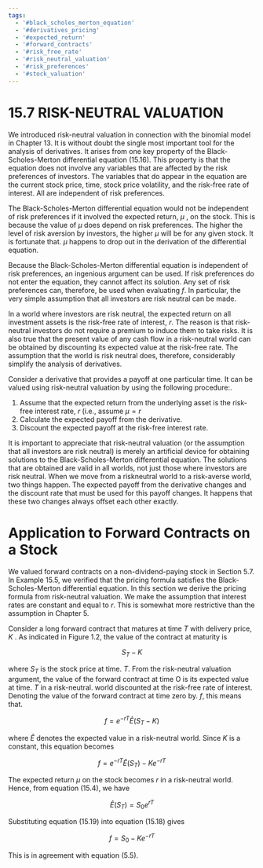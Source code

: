 ```yaml
---
tags:
  - '#black_scholes_merton_equation'
  - '#derivatives_pricing'
  - '#expected_return'
  - '#forward_contracts'
  - '#risk_free_rate'
  - '#risk_neutral_valuation'
  - '#risk_preferences'
  - '#stock_valuation'
---
```

# 15.7 RISK-NEUTRAL VALUATION  

We introduced risk-neutral valuation in connection with the binomial model in Chapter 13. It is without doubt the single most important tool for the analysis of derivatives. It arises from one key property of the Black-Scholes-Merton differential equation (15.16). This property is that the equation does not involve any variables that are affected by the risk preferences of investors. The variables that do appear in the equation are the current stock price, time, stock price volatility, and the risk-free rate of interest. All are independent of risk preferences.  

The Black-Scholes-Merton differential equation would not be independent of risk preferences if it involved the expected return, $\mu$ , on the stock. This is because the value of $\mu$ does depend on risk preferences. The higher the level of risk aversion by investors, the higher $\mu$ will be for any given stock. It is fortunate that. $\mu$ happens to drop out in the derivation of the differential equation.  

Because the Black-Scholes-Merton differential equation is independent of risk preferences, an ingenious argument can be used. If risk preferences do not enter the equation, they cannot affect its solution. Any set of risk preferences can, therefore, be used when evaluating $f.$ In particular, the very simple assumption that all investors are risk neutral can be made.  

In a world where investors are risk neutral, the expected return on all investment assets is the risk-free rate of interest, $r.$ The reason is that risk-neutral investors do not require a premium to induce them to take risks. It is also true that the present value of any cash flow in a risk-neutral world can be obtained by discounting its expected value at the risk-free rate. The assumption that the world is risk neutral does, therefore, considerably simplify the analysis of derivatives.  

Consider a derivative that provides a payoff at one particular time. It can be valued using risk-neutral valuation by using the following procedure:.  

1. Assume that the expected return from the underlying asset is the risk-free interest rate, $r$ (i.e., assume $\mu=r$   
2. Calculate the expected payoff from the derivative.   
3. Discount the expected payoff at the risk-free interest rate.  

It is important to appreciate that risk-neutral valuation (or the assumption that all investors are risk neutral) is merely an artificial device for obtaining solutions to the Black-Scholes-Merton differential equation. The solutions that are obtained are valid in all worlds, not just those where investors are risk neutral. When we move from a riskneutral world to a risk-averse world, two things happen. The expected payoff from the derivative changes and the discount rate that must be used for this payoff changes. It happens that these two changes always offset each other exactly.  

# Application to Forward Contracts on a Stock  

We valued forward contracts on a non-dividend-paying stock in Section 5.7. In Example 15.5, we verified that the pricing formula satisfies the Black-Scholes-Merton differential equation. In this section we derive the pricing formula from risk-neutral valuation. We make the assumption that interest rates are constant and equal to $r.$ This is somewhat more restrictive than the assumption in Chapter 5.  

Consider a long forward contract that matures at time $T$ with delivery price, $K$ . As indicated in Figure 1.2, the value of the contract at maturity is  

$$
S_{T}-K
$$  

where $S_{T}$ is the stock price at time. $T.$ From the risk-neutral valuation argument, the value of the forward contract at time O is its expected value at time. $T$ in a risk-neutral. world discounted at the risk-free rate of interest. Denoting the value of the forward contract at time zero by. $f,$ this means that.  

$$
f=e^{-r T}\hat{E}(S_{T}-K)
$$  

where $\hat{E}$ denotes the expected value in a risk-neutral world. Since $K$ is a constant, this equation becomes  

$$
f=e^{-r T}\hat{E}(S_{T})-K e^{-r T}
$$  

The expected return $\mu$ on the stock becomes $r$ in a risk-neutral world. Hence, from equation (15.4), we have  

$$
\hat{E}(S_{T})=S_{0}e^{r T}
$$  

Substituting equation (15.19) into equation (15.18) gives  

$$
f=S_{0}-K e^{-r T}
$$  

This is in agreement with equation (5.5).  
